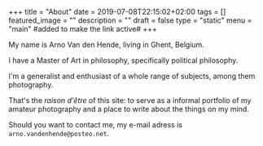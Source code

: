 +++
title =  "About"
date = 2019-07-08T22:15:02+02:00
tags = []
featured_image = ""
description = ""
draft = false
type = "static"
menu = "main" #added to make the link active#
+++

My name is Arno Van den Hende, living in Ghent, Belgium.

I have a Master of Art in philosophy, specifically political philosophy.

I'm a generalist and enthusiast of a whole range of subjects, among them photography.

That's the *raison d'être* of this site: to serve as a informal portfolio of my amateur photography and a place to write about the things on my mind.

Should you want to contact me, my e-mail adress is `arno.vandenhende@posteo.net`.